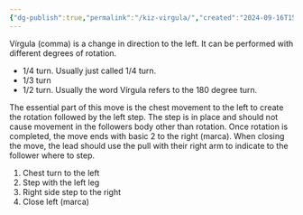 ```yaml
---
{"dg-publish":true,"permalink":"/kiz-virgula/","created":"2024-09-16T15:22:12.617-04:00","updated":"2024-09-16T15:54:35.857-04:00"}
---
```



Vírgula (comma) is a change in direction to the left. It can be performed with different degrees of rotation.

- 1/4 turn. Usually just called 1/4 turn.
- 1/3 turn
- 1/2 turn. Usually the word Vírgula refers to the 180 degree turn.

The essential part of this move is the chest movement to the left to create the rotation followed by the left step. The step is in place and should not cause movement in the followers body other than rotation. Once rotation is completed, the move ends with basic 2 to the right (marca). When closing the move, the lead should use the pull with their right arm to indicate to the follower where to step.

1. Chest turn to the left
2. Step with the left leg
3. Right side step to the right
4. Close left (marca)
